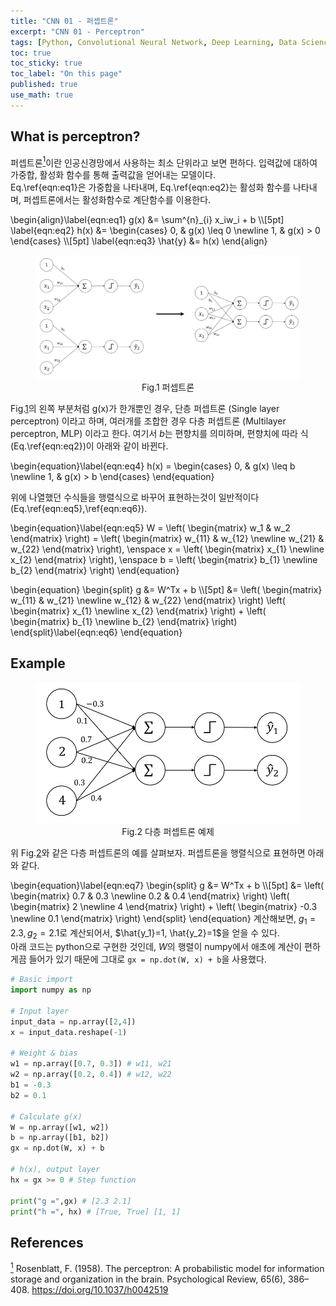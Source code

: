```yaml
---
title: "CNN 01 - 퍼셉트론"
excerpt: "CNN 01 - Perceptron"
tags: [Python, Convolutional Neural Network, Deep Learning, Data Science]
toc: true
toc_sticky: true
toc_label: "On this page"
published: true
use_math: true
---
```

## What is perceptron?

퍼셉트론[<sup id="fn1-back">1</sup>](#fn1)이란 인공신경망에서 사용하는 최소 단위라고 보면 편하다. 입력값에 대하여 가중합, 활성화 함수를 통해 출력값을 얻어내는 모델이다.  
Eq.\ref{eqn:eq1}은 가중합을 나타내며, Eq.\ref{eqn:eq2}는 활성화 함수를 나타내며, 퍼셉트론에서는 활성화함수로 계단함수를 이용한다.

\begin{align}\label{eqn:eq1} g(x) &= \sum^{n}_{i} x_iw_i + b \\\\[5pt]
\label{eqn:eq2} h(x) &= \begin{cases} 0, & g(x) \leq 0 \newline 1, & g(x) > 0 \end{cases} \\\\[5pt]
\label{eqn:eq3} \hat{y} &= h(x)
\end{align}

<center>
	<figure> <img src="/Images/Study/cnn01_01.png" alt="Perceptron" id="fig1"/>
        <figcaption>Fig.1 퍼셉트론</figcaption>
    </figure>
</center>

Fig.[1](#fig1)의 왼쪽 부분처럼 g(x)가 한개뿐인 경우, 단층 퍼셉트론 (Single layer perceptron) 이라고 하며, 여러개를 조합한 경우 다층 퍼셉트론 (Multilayer perceptron, MLP) 이라고 한다.
여기서 $b$는 편향치를 의미하며, 편향치에 따라 식(Eq.\ref{eqn:eq2})이 아래와 같이 바뀐다.

\begin{equation}\label{eqn:eq4} h(x) = \begin{cases} 0, & g(x) \leq b \newline 1, & g(x) > b \end{cases} \end{equation}

위에 나열했던 수식들을 행렬식으로 바꾸어 표현하는것이 일반적이다(Eq.\ref{eqn:eq5},\ref{eqn:eq6}).

\begin{equation}\label{eqn:eq5} W = \left( \begin{matrix}  w_1 & w_2 \end{matrix} \right) = \left( \begin{matrix}  w_{11} & w_{12} \newline w_{21} & w_{22} \end{matrix} \right), \enspace
x = \left( \begin{matrix}  x_{1} \newline x_{2} \end{matrix} \right), \enspace
b = \left( \begin{matrix}  b_{1} \newline b_{2} \end{matrix} \right) 
\end{equation}

\begin{equation}
\begin{split}
g &= W^Tx + b \\\\[5pt]
    &= \left( \begin{matrix}  w_{11} & w_{21} \newline w_{12} & w_{22} \end{matrix} \right) \left( \begin{matrix}  x_{1} \newline x_{2} \end{matrix} \right) + \left( \begin{matrix}  b_{1} \newline b_{2} \end{matrix} \right)
\end{split}\label{eqn:eq6}
\end{equation}


## Example
<center>
	<figure> <img src="/Images/Study/cnn01_02.png" alt="Perceptron" id="fig2"/>
        <figcaption>Fig.2 다층 퍼셉트론 예제</figcaption>
    </figure>
</center>

위 Fig.[2](#fig2)와 같은 다층 퍼셉트론의 예를 살펴보자. 퍼셉트론을 행렬식으로 표현하면 아래와 같다.

\begin{equation}\label{eqn:eq7}
\begin{split}
g &= W^Tx + b \\\\[5pt]
    &= \left( \begin{matrix}  0.7 & 0.3 \newline 0.2 & 0.4 \end{matrix} \right) \left( \begin{matrix}  2 \newline 4 \end{matrix} \right) + \left( \begin{matrix} -0.3 \newline 0.1 \end{matrix} \right)
\end{split}
\end{equation}
계산해보면, $g_1=2.3, g_2=2.1$로 계산되어서, $\hat{y_1}=1, \hat{y_2}=1$을 얻을 수 있다.  
아래 코드는 python으로 구현한 것인데, $W$의 행렬이 numpy에서 애초에 계산이 편하게끔 들어가 있기 때문에 그대로 `gx = np.dot(W, x) + b`을 사용했다.

```python
# Basic import
import numpy as np

# Input layer
input_data = np.array([2,4])
x = input_data.reshape(-1)

# Weight & bias
w1 = np.array([0.7, 0.3]) # w11, w21
w2 = np.array([0.2, 0.4]) # w12, w22
b1 = -0.3
b2 = 0.1

# Calculate g(x)
W = np.array([w1, w2])
b = np.array([b1, b2])
gx = np.dot(W, x) + b

# h(x), output layer
hx = gx >= 0 # Step function

print("g =",gx) # [2.3 2.1]
print("h =", hx) # [True, True] [1, 1]
```

## References
[<sup id="fn1">1</sup>](#fn1-back) Rosenblatt, F. (1958). The perceptron: A probabilistic model for information storage and organization in the brain. Psychological Review, 65(6), 386–408. https://doi.org/10.1037/h0042519  